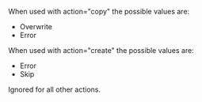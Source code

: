 When used with action="copy" the possible values are:

- Overwrite
- Error  

When used with action="create" the possible values are:

- Error
- Skip

Ignored for all other actions.